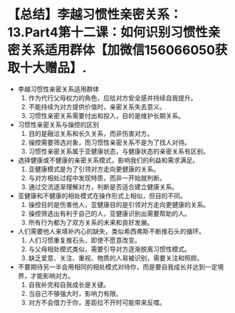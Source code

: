 # 【总结】李越习惯性亲密关系：13.Part4第十二课：如何识别习惯性亲密关系适用群体【加微信156066050获取十大赠品】.

-   李越习惯性亲密关系适用群体
    1.  作为代行父母权力的角色，应给对方安全感并持续自我提升。
    2.  不能持续为对方提供价值时，亲密关系失去意义。
    3.  习惯性亲密关系需要付出和投入，目的是维护长期关系。
-   习惯性亲密关系与操控的区别
    1.  目的是融洽关系和长久关系，而非伤害对方。
    2.  操控需要筛选对象，而习惯性亲密关系不是为了找人对待。
    3.  习惯性亲密关系属于亚健康状态，与健康状态的亲密关系有区别。
-   选择健康或不健康的亲密关系模式，影响我们的利益和需求满足。
    1.  亚健康模式是为了引领对方走向更健康的关系。
    2.  与对方相处过程中发现特质，而非一开始就判断。
    3.  通过交流逐渐理解对方，判断是否适合建立健康关系。
-   亚健康和不健康的相处模式在操作形式上相似，但目的不同。
    1.  操控目的是伤害他人，亚健康目的是引领对方走向更健康的关系。
    2.  操控筛选出有利于自己的人，亚健康识别出需要帮助的人。
    3.  所有行为都为了双方关系的未来和良好发展。
-   人们需要他人来填补内心的缺失，类似希西弗斯不断推石头的循环。
    1.  人们习惯重复推石头，即使不愿意改变。
    2.  与父母相处模式类似，需要引导对方逐渐脱离习惯性模式。
    3.  缺乏爱意、关注、重视、物质的人易被识别，需要关注和照顾。
-   不要期待另一半会用相同的相处模式对待你，而是要自我成长并达到一定境界，才能影响对方。
    1.  自我补完和自我成长是关键。
    2.  当自己不够强大时，影响力有限。
    3.  对方不会借力于你，差距拉不开时可能带来反噬。